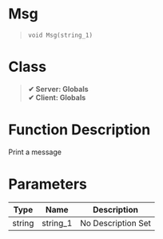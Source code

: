# Msg
> `void Msg(string_1)`
# Class
> __✔ Server: Globals__  
> __✔ Client: Globals__  
# Function Description
Print a message
# Parameters
Type|Name|Description
--|--|--
string|string_1|No Description Set
